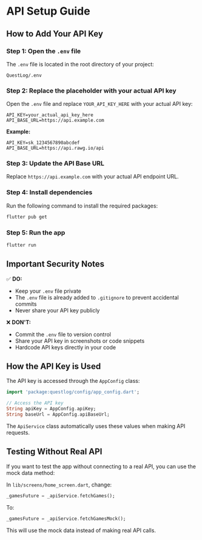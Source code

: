 # API Setup Guide

## How to Add Your API Key

### Step 1: Open the `.env` file
The `.env` file is located in the root directory of your project:
```
QuestLog/.env
```

### Step 2: Replace the placeholder with your actual API key
Open the `.env` file and replace `YOUR_API_KEY_HERE` with your actual API key:

```env
API_KEY=your_actual_api_key_here
API_BASE_URL=https://api.example.com
```

**Example:**
```env
API_KEY=sk_1234567890abcdef
API_BASE_URL=https://api.rawg.io/api
```

### Step 3: Update the API Base URL
Replace `https://api.example.com` with your actual API endpoint URL.

### Step 4: Install dependencies
Run the following command to install the required packages:
```bash
flutter pub get
```

### Step 5: Run the app
```bash
flutter run
```

## Important Security Notes

✅ **DO:**
- Keep your `.env` file private
- The `.env` file is already added to `.gitignore` to prevent accidental commits
- Never share your API key publicly

❌ **DON'T:**
- Commit the `.env` file to version control
- Share your API key in screenshots or code snippets
- Hardcode API keys directly in your code

## How the API Key is Used

The API key is accessed through the `AppConfig` class:

```dart
import 'package:questlog/config/app_config.dart';

// Access the API key
String apiKey = AppConfig.apiKey;
String baseUrl = AppConfig.apiBaseUrl;
```

The `ApiService` class automatically uses these values when making API requests.

## Testing Without Real API

If you want to test the app without connecting to a real API, you can use the mock data method:

In `lib/screens/home_screen.dart`, change:
```dart
_gamesFuture = _apiService.fetchGames();
```

To:
```dart
_gamesFuture = _apiService.fetchGamesMock();
```

This will use the mock data instead of making real API calls.
